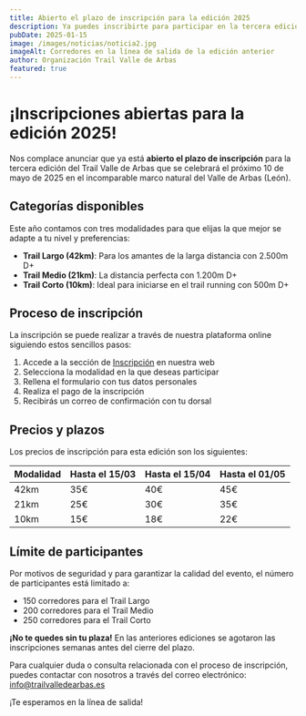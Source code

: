 ```yaml
---
title: Abierto el plazo de inscripción para la edición 2025
description: Ya puedes inscribirte para participar en la tercera edición del Trail Valle de Arbas que se celebrará el 10 de mayo de 2025.
pubDate: 2025-01-15
image: /images/noticias/noticia2.jpg
imageAlt: Corredores en la línea de salida de la edición anterior
author: Organización Trail Valle de Arbas
featured: true
---
```


# ¡Inscripciones abiertas para la edición 2025!

Nos complace anunciar que ya está **abierto el plazo de inscripción** para la tercera edición del Trail Valle de Arbas que se celebrará el próximo 10 de mayo de 2025 en el incomparable marco natural del Valle de Arbas (León).

## Categorías disponibles

Este año contamos con tres modalidades para que elijas la que mejor se adapte a tu nivel y preferencias:

- **Trail Largo (42km)**: Para los amantes de la larga distancia con 2.500m D+
- **Trail Medio (21km)**: La distancia perfecta con 1.200m D+
- **Trail Corto (10km)**: Ideal para iniciarse en el trail running con 500m D+

## Proceso de inscripción

La inscripción se puede realizar a través de nuestra plataforma online siguiendo estos sencillos pasos:

1. Accede a la sección de [Inscripción](/inscripcion) en nuestra web
2. Selecciona la modalidad en la que deseas participar
3. Rellena el formulario con tus datos personales
4. Realiza el pago de la inscripción
5. Recibirás un correo de confirmación con tu dorsal

## Precios y plazos

Los precios de inscripción para esta edición son los siguientes:

| Modalidad | Hasta el 15/03 | Hasta el 15/04 | Hasta el 01/05 |
|-----------|---------------|---------------|---------------|
| 42km | 35€ | 40€ | 45€ |
| 21km | 25€ | 30€ | 35€ |
| 10km | 15€ | 18€ | 22€ |

## Límite de participantes

Por motivos de seguridad y para garantizar la calidad del evento, el número de participantes está limitado a:

- 150 corredores para el Trail Largo
- 200 corredores para el Trail Medio
- 250 corredores para el Trail Corto

**¡No te quedes sin tu plaza!** En las anteriores ediciones se agotaron las inscripciones semanas antes del cierre del plazo.

Para cualquier duda o consulta relacionada con el proceso de inscripción, puedes contactar con nosotros a través del correo electrónico: info@trailvalledearbas.es

¡Te esperamos en la línea de salida!
